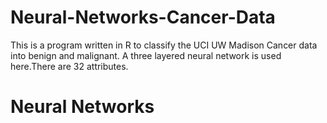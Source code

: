 # Neural-Networks-Cancer-Data
This is a program written in R to classify the UCI UW Madison Cancer data into benign and malignant.
A three layered neural network is used here.There are 32 attributes.
# Neural Networks
